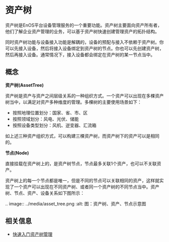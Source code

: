 # 资产树

资产树是EnOS平台设备管理服务的一个重要功能。资产树主要面向资产所有者，他们了解企业资产管理的业务，可以基于资产树快速创建管理资产的拓扑结构。

同时资产树功能与设备接入功能是解耦的，设备的预配与接入不依赖于资产树。你可以先接入设备，然后将接入设备绑定到资产树的节点。你也可以先创建资产树，然后再接入设备。通常情况下，接入设备都会绑定在资产树的某一节点当中。

## 概念

**资产树(AssetTree)**

资产树是资产与资产之间层级关系的一种组织方式。一个资产可以出现在多棵资产树当中，以满足对资产多种维度的管理。多棵树的主要使用场景如下：
- 按照地理位置划分：国家、省、市、区
- 按照领域划分：风电、光伏、储能
- 按照设备类型划分：风机、逆变器、汇流箱

如上述三种资产组织方式，可以构建三棵资产树，而资产树下的资产可以是相同的。

**节点(Node)**

直接挂载在资产树上的，是资产树节点，节点最多关联1个资产，也可以不关联资产。

资产树上的每一个节点都是唯一，但是不同的节点可以关联相同的资产，这样就实现了一个资产可以出现在不同资产树、或者同一个资产树的不同节点当中。资产树、节点、资产、设备关系如下图所示：

.. image:: ../media/asset_tree.png
   :alt: 图：资产树、资产、节点示意图

## 相关信息<relatedinformation>

- [快速入门资产树管理](gettingstarted_assettree)
